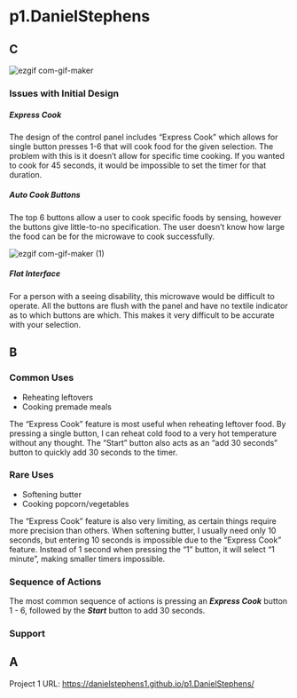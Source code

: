 # p1.DanielStephens

## C
![ezgif com-gif-maker](https://user-images.githubusercontent.com/49926015/109437251-6f810780-79e9-11eb-9804-5300dbd25772.jpg)



### Issues with Initial Design

##### Express Cook
The design of the control panel includes “Express Cook” which allows for single button presses 1-6 that will cook food for the given selection. The problem with this is it doesn’t allow for specific time cooking. If you wanted to cook for 45 seconds, it would be impossible to set the timer for that duration.

##### Auto Cook Buttons
The top 6 buttons allow a user to cook specific foods by sensing, however the buttons give little-to-no specification. The user doesn’t know how large the food can be for the microwave to cook successfully. 

![ezgif com-gif-maker (1)](https://user-images.githubusercontent.com/49926015/109436982-1f557580-79e8-11eb-836a-b836e3c04f87.gif)

##### Flat Interface
For a person with a seeing disability, this microwave would be difficult to operate. All the buttons are flush with the panel and have no textile indicator as to which buttons are which. This makes it very difficult to be accurate with your selection.
## B
### Common Uses
- Reheating leftovers
- Cooking premade meals

The “Express Cook” feature is most useful when reheating leftover food. By pressing a single button, I can reheat cold food to a very hot temperature without any thought. The “Start” button also acts as an “add 30 seconds” button to quickly add 30 seconds to the timer.

### Rare Uses
- Softening butter
- Cooking popcorn/vegetables

The “Express Cook” feature is also very limiting, as certain things require more precision than others. When softening butter, I usually need only 10 seconds, but entering 10 seconds is impossible due to the “Express Cook” feature. Instead of 1 second when pressing the “1” button, it will select “1 minute”, making smaller timers impossible.

### Sequence of Actions
The most common sequence of actions is pressing an **_Express Cook_** button 1 - 6, followed by the **_Start_** button to add 30 seconds. 

### Support


## A

Project 1 URL: https://danielstephens1.github.io/p1.DanielStephens/

